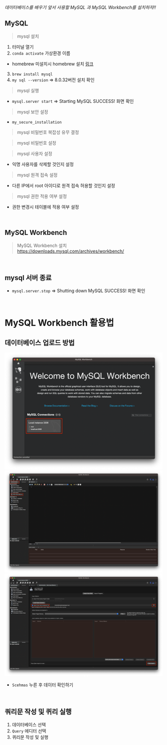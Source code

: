 *데이터베이스를 배우기 앞서 사용할 MySQL 과 MySQL Workbench를 설치하자!!*

## MySQL

> mysql 설치
1. 터미널 열기
2. `conda activate` 가상환경 이름 
* homebrew 미설치시 homebrew 설치 [링크](https://brew.sh/index_ko)
3. `brew install mysql`
4. `my sql --version`  => 8.0.32버전 설치 확인
> mysql 실행
-  `mysql.server start` => Starting MySQL SUCCESS! 화면 확인
> mysql 보안 설정
-  `my_secure_installation`
> mysql 비밀번호 복잡성 유무 결정

> mysql 비밀번호 설정

> mysql 사용자 설정
- 익명 사용자를 삭제할 것인지 설정
> mysql 원격 접속 설정 
- 다른 IP에서 root 아이디로 원격 접속 허용할 것인지 설정
> mysql 권한 적용 여부 설정 
- 권한 변경시 테이블에 적용 여부 설정

<br/>

## MySQL  Workbench
> MySQL Workbench 설치
https://downloads.mysql.com/archives/workbench/

<br/>

## mysql 서버 종료
- `mysql.server.stop`  => Shutting down MySQL SUCCESS! 화면 확인
<br/>

# MySQL Workbench 활용법
## 데이터베이스 업로드 방법
![클릭1](클릭1.png)
![클릭2](클릭2.png)
![클릭3](클릭3.png)
- `Scehmas` 누른 후  데이터 확인하기

<br/>

## 쿼리문 작성 및 퀴리 실행
1. 데이터베이스 선택
2. `Query` 에디터 선택
3. 퀴리문 작성 및 실행





